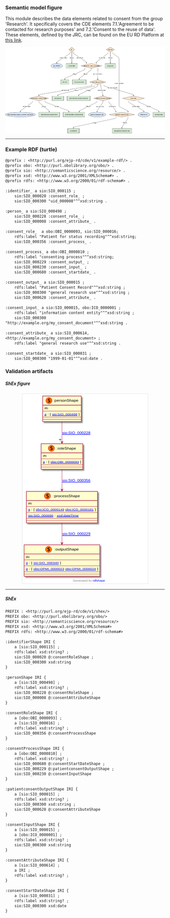 ### Semantic model figure

This module describes the data elements related to consent from the group 'Research'. It specifically covers the CDE elements 7.1.'Agreement to be contacted for research purposes' and 7.2.'Consent to the reuse of data'. 
These elements, defined by the JRC, can be found on the EU RD Platform at [this link](https://eu-rd-platform.jrc.ec.europa.eu/sites/default/files/CDS/EU_RD_Platform_CDS_Final.pdf).

<p align="center">
    <a href="../images/rdf/8_Consent.png" target="_blank">
        <img src="../images/rdf/8_Consent.png">
    </a>
</p>


***
### Example RDF (turtle)

```ttl
@prefix : <http://purl.org/ejp-rd/cde/v1/example-rdf/> .
@prefix obo: <http://purl.obolibrary.org/obo/> .
@prefix sio: <http://semanticscience.org/resource/> .
@prefix xsd: <http://www.w3.org/2001/XMLSchema#> .
@prefix rdfs: <http://www.w3.org/2000/01/rdf-schema#> .

:identifier_ a sio:SIO_000115 ;
    sio:SIO_000020 :consent_role_ ;
    sio:SIO_000300 "uid_000008"^^xsd:string .

:person_ a sio:SIO_000498 ;
    sio:SIO_000228 :consent_role_ ;
    sio:SIO_000008 :consent_attribute_ .

:consent_role_  a obo:OBI_0000093, sio:SIO_000016;
    rdfs:label "Patient for status recording"^^xsd:string;
    sio:SIO_000356 :consent_process_ .

:consent_process_ a obo:OBI_0000810 ;
    rdfs:label "consenting process"^^xsd:string;
    sio:SIO_000229 :consent_output_ ;
    sio:SIO_000230 :consent_input_ ;
    sio:SIO_000680 :consent_startdate_ .

:consent_output_ a sio:SIO_000015 ;
    rdfs:label "Patient Consent Record"^^xsd:string ;
    sio:SIO_000300 "general research use"^^xsd:string ; 
    sio:SIO_000628 :consent_attribute_ .   

:consent_input_ a sio:SIO_000015, obo:ICO_0000001 ;
    rdfs:label "information content entity"^^xsd:string ;
    sio:SIO_000300 "http://example.org/my_consent_document"^^xsd:string .

:consent_attribute_ a sio:SIO_000614, <http://example.org/my_consent_document> ;
    rdfs:label "general research use"^^xsd:string .

:consent_startdate_ a sio:SIO_000031 ;
    sio:SIO_000300 "1999-01-01"^^xsd:date .
```

### Validation artifacts 
##### ShEx figure

<p align="center">
    <a href="../images/shex/8_Consent.png" target="_blank">
        <img src="../images/shex/8_Consent.png">
    </a>
</p>


***
##### ShEx

```ShEx
PREFIX : <http://purl.org/ejp-rd/cde/v1/shex/>
PREFIX obo: <http://purl.obolibrary.org/obo/> 
PREFIX sio: <http://semanticscience.org/resource/>
PREFIX xsd: <http://www.w3.org/2001/XMLSchema#>
PREFIX rdfs: <http://www.w3.org/2000/01/rdf-schema#>

:identifierShape IRI {
    a [sio:SIO_000115] ;
    rdfs:label xsd:string? ;
    sio:SIO_000020 @:consentRoleShape ;
    sio:SIO_000300 xsd:string
}

:personShape IRI { 
    a [sio:SIO_000498] ;
    rdfs:label xsd:string? ;
    sio:SIO_000228 @:consentRoleShape ;
    sio:SIO_000008 @:consentAttributeShape
}

:consentRoleShape IRI {
    a [obo:OBI_0000093] ;
    a [sio:SIO_000016] ;
    rdfs:label xsd:string? ;
    sio:SIO_000356 @:consentProcessShape
}

:consentProcessShape IRI {
    a [obo:OBI_0000810] ;
    rdfs:label xsd:string? ;
    sio:SIO_000680 @:consentStartDateShape ;
    sio:SIO_000229 @:patientconsentOutputShape ;
    sio:SIO_000230 @:consentInputShape
}

:patientconsentOutputShape IRI {
    a [sio:SIO_000015] ;
    rdfs:label xsd:string? ;
    sio:SIO_000300 xsd:string ;
    sio:SIO_000628 @:consentAttributeShape
}

:consentInputShape IRI {
    a [sio:SIO_000015] ;
    a [obo:ICO_0000001] ;
    rdfs:label xsd:string? ;
    sio:SIO_000300 xsd:string
}

:consentAttributeShape IRI {
    a [sio:SIO_000614] ;
    a IRI ;
    rdfs:label xsd:string? ;
}

:consentStartDateShape IRI {
    a [sio:SIO_000031] ;
    rdfs:label xsd:string? ;
    sio:SIO_000300 xsd:date
}
```

